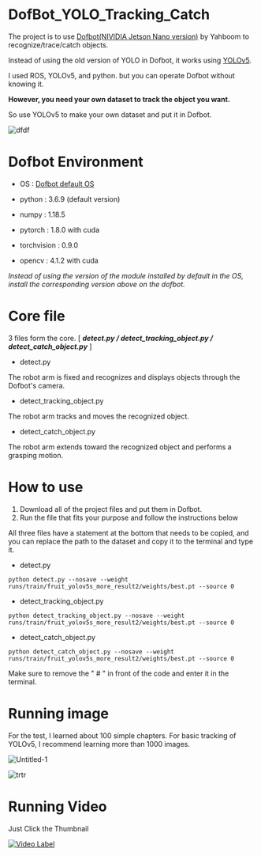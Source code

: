 # DofBot_YOLO_Tracking_Catch

The project is to use [Dofbot(NIVIDIA Jetson Nano version)](https://category.yahboom.net/products/dofbot-jetson_nano) by Yahboom to recognize/trace/catch objects.

Instead of using the old version of YOLO in Dofbot, it works using [YOLOv5](https://github.com/ultralytics/yolov5).

I used ROS, YOLOv5, and python. but you can operate Dofbot without knowing it.

**However, you need your own dataset to track the object you want.**

So use YOLOv5 to make your own dataset and put it in Dofbot.

![dfdf](https://user-images.githubusercontent.com/117415885/205278535-0fe3520a-3fbb-46e5-90b2-b97a8fb834fb.png)

# Dofbot Environment

* OS : [Dofbot default OS](http://www.yahboom.net/study/Dofbot-Jetson_nano)

* python : 3.6.9 (default version)

* numpy : 1.18.5

* pytorch : 1.8.0 with cuda

* torchvision : 0.9.0

* opencv : 4.1.2 with cuda

*Instead of using the version of the module installed by default in the OS, install the corresponding version above on the dofbot.*

# Core file

3 files form the core. [ _**detect.py / detect_tracking_object.py / detect_catch_object.py**_ ]

* detect.py

The robot arm is fixed and recognizes and displays objects through the Dofbot's camera.

* detect_tracking_object.py

The robot arm tracks and moves the recognized object.

* detect_catch_object.py

The robot arm extends toward the recognized object and performs a grasping motion.

# How to use

1. Download all of the project files and put them in Dofbot.
2. Run the file that fits your purpose and follow the instructions below

All three files have a statement at the bottom that needs to be copied, and you can replace the path to the dataset and copy it to the terminal and type it.


* detect.py

```
python detect.py --nosave --weight runs/train/fruit_yolov5s_more_result2/weights/best.pt --source 0
```

* detect_tracking_object.py

```
python detect_tracking_object.py --nosave --weight runs/train/fruit_yolov5s_more_result2/weights/best.pt --source 0
```

* detect_catch_object.py

```
python detect_catch_object.py --nosave --weight runs/train/fruit_yolov5s_more_result2/weights/best.pt --source 0
```

Make sure to remove the " # " in front of the code and enter it in the terminal.

# Running image

For the test, I learned about 100 simple chapters. For basic tracking of YOLOv5, I recommend learning more than 1000 images.

![Untitled-1](https://github.com/zecube/DofBot_YOLO_Tracking_Catch/assets/117415885/b550fe3f-402b-4ab4-bc9b-5156b28dbadf)

![trtr](https://user-images.githubusercontent.com/117415885/205426970-f748aca3-269f-46e0-9bfb-9a49de2d63f1.png)


# Running Video

Just Click the Thumbnail

[![Video Label](http://img.youtube.com/vi/yIqBl2SDZG8/0.jpg)](https://youtu.be/yIqBl2SDZG8)
